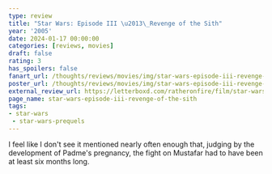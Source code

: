```yaml
---
type: review
title: "Star Wars: Episode III \u2013\_Revenge of the Sith"
year: '2005'
date: 2024-01-17 00:00:00
categories: [reviews, movies]
draft: false
rating: 3
has_spoilers: false
fanart_url: /thoughts/reviews/movies/img/star-wars-episode-iii-revenge-of-the-sith_fanart.png
poster_url: /thoughts/reviews/movies/img/star-wars-episode-iii-revenge-of-the-sith_poster.png
external_review_url: https://letterboxd.com/ratheronfire/film/star-wars-episode-iii-revenge-of-the-sith/
page_name: star-wars-episode-iii-revenge-of-the-sith
tags:
- star-wars
 - star-wars-prequels
---
```


I feel like I don't see it mentioned nearly often enough that, judging by the development of Padme's pregnancy, the fight on Mustafar had to have been at least six months long.


